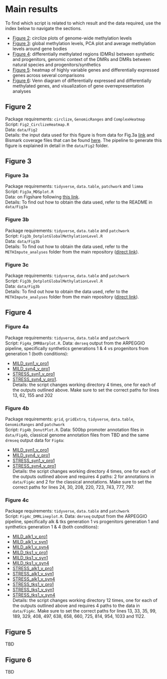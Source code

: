 # Main results

To find which script is related to which result and the data required, use the index below to navigate the sections.

 - [Figure 2](#figure-2): circlize plots of genome-wide methylation levels
 - [Figure 3](#figure-3): global methylation levels, PCA plot and average methylation levels around gene bodies
 - [Figure 4](#figure-4): differentially methylated regions (DMRs) between synthetic and progenitors, genomic context of the DMRs and DMRs between natural species and progenitors/synthetics
 - [Figure 5](#figure-5): heatmap of highly variable genes and differentially expressed genes across several comparisons
 - [Figure 6](#figure-6): Venn diagram of differentially expressed and differentially methylated genes, and visualization of gene overrepresentation analyses


## Figure 2

Package requirements: `circlize`, `GenomicRanges` and `ComplexHeatmap`  
Script: `Fig2_CirclizeHeatmap.R`  
Data: `data/Fig2`  
Details: the input data used for this figure is from data for Fig.3a [link](https://figshare.com/projects/Data_for_MDS_analyses/134765) and Bismark coverage files that can be found [here](https://doi.org/10.5281/zenodo.7323783). The pipeline to generate this figure is explained in detail in the `data/Fig2` folder.

## Figure 3

### Figure 3a

Package requirements: `tidyverse`, `data.table`, `patchwork` and `limma`  
Script: `Fig3a_MDSplot.R`  
Data: on Figshare following [this link](https://figshare.com/projects/Data_for_MDS_analyses/134765).   
Details: To find out how to obtain the data used, refer to the README in `data/Fig3a`

### Figure 3b

Package requirements: `tidyverse`, `data.table` and `patchwork`  
Script: `Fig3b_DotplotGlobalMethylationLevel.R`  
Data: `data/Fig3b`  
Details: To find out how to obtain the data used, refer to the `METHImpute_analyses` folder from the main repository ([direct link](https://github.com/supermaxiste/EnvironmentalStressPolyploidEvolution/tree/main/METHImpute_analyses)).

### Figure 3c

Package requirements: `tidyverse`, `data.table` and `patchwork`  
Script: `Fig3b_DotplotGlobalMethylationLevel.R`  
Data: `data/Fig3b`  
Details: To find out how to obtain the data used, refer to the `METHImpute_analyses` folder from the main repository ([direct link](https://github.com/supermaxiste/EnvironmentalStressPolyploidEvolution/tree/main/METHImpute_analyses)).

## Figure 4

### Figure 4a

Package requirements: `tidyverse`, `data.table` and `patchwork`  
Script: `Fig4a_DMRBarplot.R`. 
Data: `dmrseq` output from the ARPEGGIO pipeline, specifically synthetics generations 1 & 4 vs progenitors from generation 1 (both conditions):
  - [MILD_syn1_v_pro1](https://github.com/supermaxiste/EnvironmentalStressPolyploidEvolution/tree/main/ARPEGGIO_analyses/MILD_syn1_v_pro1)
  - [MILD_syn4_v_pro1](https://github.com/supermaxiste/EnvironmentalStressPolyploidEvolution/tree/main/ARPEGGIO_analyses/MILD_syn4_v_pro1)
  - [STRESS_syn1_v_pro1](https://github.com/supermaxiste/EnvironmentalStressPolyploidEvolution/tree/main/ARPEGGIO_analyses/STRESS_syn1_v_pro1)
  - [STRESS_syn4_v_pro1](https://github.com/supermaxiste/EnvironmentalStressPolyploidEvolution/tree/main/ARPEGGIO_analyses/STRESS_syn4_v_pro1).  
Details: the script changes working directory 4 times, one for each of the outputs outlined above. Make sure to set the correct paths for lines 13, 62, 155 and 202

### Figure 4b

Package requirements: `grid`, `gridExtra`, `tidyverse`, `data.table`, `GenomicRanges` and `patchwork`  
Script: `Fig4b_DonutPlot.R`. 
Data: 500bp promoter annotation files in `data/Fig4b`, classical genome annotation files from TBD and the same `drmseq` output data for `Fig4a`:  
  - [MILD_syn1_v_pro1](https://github.com/supermaxiste/EnvironmentalStressPolyploidEvolution/tree/main/ARPEGGIO_analyses/MILD_syn1_v_pro1)
  - [MILD_syn4_v_pro1](https://github.com/supermaxiste/EnvironmentalStressPolyploidEvolution/tree/main/ARPEGGIO_analyses/MILD_syn4_v_pro1)
  - [STRESS_syn1_v_pro1](https://github.com/supermaxiste/EnvironmentalStressPolyploidEvolution/tree/main/ARPEGGIO_analyses/STRESS_syn1_v_pro1)
  - [STRESS_syn4_v_pro1](https://github.com/supermaxiste/EnvironmentalStressPolyploidEvolution/tree/main/ARPEGGIO_analyses/STRESS_syn4_v_pro1)   
Details: the script changes working directory 4 times, one for each of the outputs outlined above and requires 4 paths: 2 for annotations in `data/Fig4c` and 2 for the classical annotations. Make sure to set the correct paths for lines 24, 30, 208, 220, 723, 743, 777, 797.


### Figure 4c

Package requirements: `tidyverse`, `data.table` and `patchwork`  
Script: `Fig4c_DMRLineplot.R`. 
Data: `dmrseq` output from the ARPEGGIO pipeline, specifically alk & tks generation 1 vs progenitors generation 1 and synthetics generation 1 & 4 (both conditions):
  - [MILD_alk1_v_pro1](https://github.com/supermaxiste/EnvironmentalStressPolyploidEvolution/tree/main/ARPEGGIO_analyses/MILD_alk1_v_pro1)
  - [MILD_alk1_v_syn1](https://github.com/supermaxiste/EnvironmentalStressPolyploidEvolution/tree/main/ARPEGGIO_analyses/MILD_alk1_v_syn1)
  - [MILD_alk1_v_syn4](https://github.com/supermaxiste/EnvironmentalStressPolyploidEvolution/tree/main/ARPEGGIO_analyses/MILD_alk1_v_syn4)
  - [MILD_tks1_v_pro1](https://github.com/supermaxiste/EnvironmentalStressPolyploidEvolution/tree/main/ARPEGGIO_analyses/MILD_tks1_v_pro1)
  - [MILD_tks1_v_syn1](https://github.com/supermaxiste/EnvironmentalStressPolyploidEvolution/tree/main/ARPEGGIO_analyses/MILD_tks1_v_syn1)
  - [MILD_tks1_v_syn4](https://github.com/supermaxiste/EnvironmentalStressPolyploidEvolution/tree/main/ARPEGGIO_analyses/MILD_tks1_v_syn4)
  - [STRESS_alk1_v_pro1](https://github.com/supermaxiste/EnvironmentalStressPolyploidEvolution/tree/main/ARPEGGIO_analyses/STRESS_alk1_v_pro1)
  - [STRESS_alk1_v_syn1](https://github.com/supermaxiste/EnvironmentalStressPolyploidEvolution/tree/main/ARPEGGIO_analyses/STRESS_alk1_v_syn1)
  - [STRESS_alk1_v_syn4](https://github.com/supermaxiste/EnvironmentalStressPolyploidEvolution/tree/main/ARPEGGIO_analyses/STRESS_alk1_v_syn4)
  - [STRESS_tks1_v_pro1](https://github.com/supermaxiste/EnvironmentalStressPolyploidEvolution/tree/main/ARPEGGIO_analyses/STRESS_tks1_v_pro1)
  - [STRESS_tks1_v_syn1](https://github.com/supermaxiste/EnvironmentalStressPolyploidEvolution/tree/main/ARPEGGIO_analyses/STRESS_tks1_v_syn1)
  - [STRESS_tks1_v_syn4](https://github.com/supermaxiste/EnvironmentalStressPolyploidEvolution/tree/main/ARPEGGIO_analyses/STRESS_tks1_v_syn4)   
Details: the script changes working directory 12 times, one for each of the outputs outlined above and requires 4 paths to the data in `data/Fig4c`. Make sure to set the correct paths for lines 13, 33, 35, 99, 189, 329, 408, 497, 638, 658, 660, 725, 814, 954, 1033 and 1122.

## Figure 5

TBD

## Figure 6

TBD
